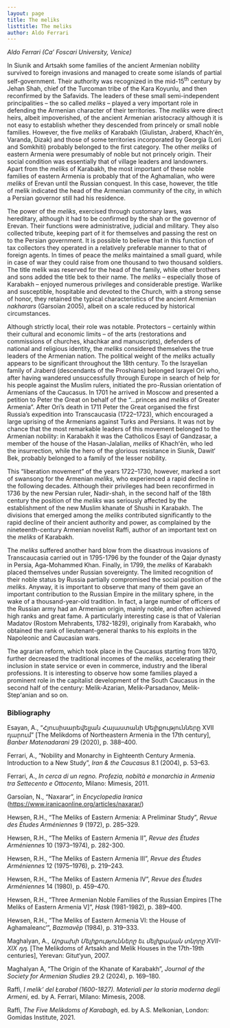 ```yaml
---
layout: page
title: The meliks
listtitle: The meliks
author: Aldo Ferrari
---
```


*Aldo Ferrari (Ca’ Foscari University, Venice)*

In Siunik and Artsakh some families of the ancient Armenian nobility survived to foreign invasions and managed to create some islands of partial self-government. Their authority was recognized in the mid-15<sup>th</sup> century by Jehan Shah, chief of the Turcoman tribe of the Kara Koyunlu, and then reconfirmed by the Safavids. The leaders of these small semi-independent principalities – the so called *meliks* – played a very important role in defending the Armenian character of their territories. The *meliks* were direct heirs, albeit impoverished, of the ancient Armenian aristocracy although it is not easy to establish whether they descended from princely or small noble families. However, the five *meliks* of Karabakh (Giulistan, Jraberd, Khachʻēn, Varanda, Dizak) and those of some territories incorporated by Georgia (Lori and Somkhiti) probably belonged to the first category. The other *meliks* of eastern Armenia were presumably of noble but not princely origin. Their social condition was essentially that of village leaders and landowners. Apart from the *meliks* of Karabakh, the most important of these noble families of eastern Armenia is probably that of the Aghamalian, who were *meliks* of Erevan until the Russian conquest. In this case, however, the title of melik indicated the head of the Armenian community of the city, in which a Persian governor still had his residence.

The power of the *meliks*, exercised through customary laws, was hereditary, although it had to be confirmed by the shah or the governor of Erevan. Their functions were administrative, judicial and military. They also collected tribute, keeping part of it for themselves and passing the rest on to the Persian government. It is possible to believe that in this function of tax collectors they operated in a relatively preferable manner to that of foreign agents. In times of peace the *meliks* maintained a small guard, while in case of war they could raise from one thousand to two thousand soldiers. The title melik was reserved for the head of the family, while other brothers and sons added the title bek to their name. The *meliks* – especially those of Karabakh – enjoyed numerous privileges and considerable prestige. Warlike and susceptible, hospitable and devoted to the Church, with a strong sense of honor, they retained the typical characteristics of the ancient Armenian *nakharars* (Garsoïan 2005), albeit on a scale reduced by historical circumstances.

Although strictly local, their role was notable. Protectors – certainly within their cultural and economic limits – of the arts (restorations and commissions of churches, khachkar and manuscripts), defenders of national and religious identity, the *meliks* considered themselves the true leaders of the Armenian nation. The political weight of the *meliks* actually appears to be significant throughout the 18th century. To the Israyelian family of Jraberd (descendants of the Proshians) belonged Israyel Ori who, after having wandered unsuccessfully through Europe in search of help for his people against the Muslim rulers, initiated the pro-Russian orientation of Armenians of the Caucasus. In 1701 he arrived in Moscow and presented a petition to Peter the Great on behalf of the “…princes and *meliks* of Greater Armenia”. After Ori’s death in 1711 Peter the Great organised the first Russia’s expedition into Transcaucasia (1722–1723), which encouraged a large uprising of the Armenians against Turks and Persians. It was not by chance that the most remarkable leaders of this movement belonged to the Armenian nobility: in Karabakh it was the Catholicos Esayi of Gandzasar, a member of the house of the Hasan-Jalalian, *meliks* of Khachʻēn, who led the insurrection, while the hero of the glorious resistance in Siunik, Dawit‘ Bek, probably belonged to a family of the lesser nobility.

This “liberation movement” of the years 1722–1730, however, marked a sort of swansong for the Armenian *meliks*, who experienced a rapid decline in the following decades. Although their privileges had been reconfirmed in 1736 by the new Persian ruler, Nadir-shah, in the second half of the 18th century the position of the *meliks* was seriously affected by the establishment of the new Muslim khanate of Shushi in Karabakh. The divisions that emerged among the *meliks* contributed significantly to the rapid decline of their ancient authority and power, as complained by the nineteenth-century Armenian novelist Raffi, author of an important text on the *meliks* of Karabakh.
 
The *meliks* suffered another hard blow from the disastrous invasions of Transcaucasia carried out in 1795-1796 by the founder of the Qajar dynasty in Persia, Aga-Mohammed Khan. Finally, in 1799, the *meliks* of Karabakh placed themselves under Russian sovereignty. The limited recognition of their noble status by Russia partially compromised the social position of the *meliks*. Anyway, it is important to observe that many of them gave an important contribution to the Russian Empire in the military sphere, in the wake of a thousand-year-old tradition. In fact, a large number of officers of the Russian army had an Armenian origin, mainly noble, and often achieved high ranks and great fame. A particularly interesting case is that of Valerian Madatov (Rostom Mehrabents, 1782-1829), originally from Karabakh, who obtained the rank of lieutenant-general thanks to his exploits in the Napoleonic and Caucasian wars.

The agrarian reform, which took place in the Caucasus starting from 1870, further decreased the traditional incomes of the *meliks*, accelerating their inclusion in state service or even in commerce, industry and the liberal professions. It is interesting to observe how some families played a prominent role in the capitalist development of the South Caucasus in the second half of the century: Melik-Azarian, Melik-Parsadanov, Melik-Stepʻanian and so on.

### Bibliography

Esayan, A., “Հյուսիսարեվելյան Հայաստանի Մելիքությունները XVII դարում” \[The Melikdoms of Northeastern Armenia in the 17th century\], *Banber Matenadarani* 29 (2020), p. 388–400.

Ferrari, A., “Nobility and Monarchy in Eighteenth Century Armenia. Introduction to a New Study”, *Iran & the Caucasus* 8.1 (2004), p. 53–63.

Ferrari, A., *In cerca di un regno. Profezia, nobiltà e monarchia in Armenia tra Settecento e Ottocento*, Milano: Mimesis, 2011.

Garsoïan, N., “Naxarar”, in *Encyclopedia Iranica* (<https://www.iranicaonline.org/articles/naxarar/>)

Hewsen, R.H., “The Meliks of Eastern Armenia: A Preliminar Study”, *Revue des Études Arméniennes* 9 (1972), p. 285–329.

Hewsen, R.H., “The Meliks of Eastern Armenia II”, *Revue des Études Arméniennes* 10 (1973–1974), p. 282-300.

Hewsen, R.H., “The Meliks of Eastern Armenia III”, *Revue des Études Arméniennes* 12 (1975–1976), p. 219–243.

Hewsen, R.H., “The Meliks of Eastern Armenia IV”, *Revue des Études Arméniennes* 14 (1980), p. 459–470.

Hewsen, R.H., “Three Armenian Noble Families of the Russian Empires \[The Meliks of Eastern Armenia V\]”, *Hask* (1981-1982), p. 389–400.

Hewsen, R.H., “The Meliks of Eastern Armenia VI: the House of Aghamaleanc‘”, *Bazmavēp* (1984), p. 319–333.

Maghalyan, A., *Արցախի Մելիքությունները եւ մելիքական տնրրը XVII-XIX դդ.* \[The Melikdoms of Artsakh and Melik Houses in the 17th-19th centuries\], Yerevan: Gitut‘yun, 2007.

Maghalyan A, “The Origin of the Khanate of Karabakh”, *Journal of the Society for Armenian Studies* 29.2 (2024), p. 169–180.

Raffi, *I melik‘ del Łarabał (1600-1827). Materiali per la storia moderna degli Armeni*, ed. by A. Ferrari, Milano: Mimesis, 2008.
 
Raffi, *The Five Melikdoms of Karabagh*, ed. by A.S. Melkonian, London: Gomidas Institute, 2021.


